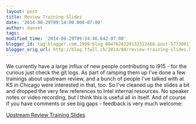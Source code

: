 ```yaml
---
layout: post
title: Review Training Slides
date: '2014-08-29T09:14:00.000-07:00'
author: danvet
tags: 
modified_time: '2014-08-29T09:14:46.642-07:00'
blogger_id: tag:blogger.com,1999:blog-8047628228132312466.post-5773001722969153808
blogger_orig_url: http://blog.ffwll.ch/2014/08/review-training-slides.html
---
```


We currently have a large influx of new people contributing to i915 - for the
curious just check the git logs. As part of ramping them up I've done a few
trainings about upstream review, and a bunch of people I've talked with at KS in
Chicago were interested in that, too. So I've cleaned up the slides a bit and
dropped the very few references to Intel internal resources. No speaker notes or
video recording, but I think this is useful all in itself. And of course if you
have comments or see big gaps - feedback is very much welcome:

[Upstream Review Training Slides](/slides/review-training-public.pdf)
